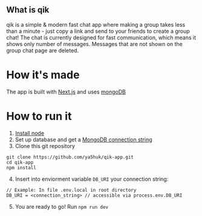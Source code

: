 ## What is qik

qik is a simple & modern fast chat app where making a group takes less than a minute - just copy a link and send to your friends to create a group chat!
The chat is currently designed for fast communication, which means it shows only number of messages. Messages that are not shown on the group chat page are deleted.

# How it's made

The app is built with [Next.js](https://nextjs.org) and uses [mongoDB](https://www.mongodb.com/)

# How to run it

1. [Install node](https://nodejs.org/en/)
2. Set up database and get a [MongoDB connection string](https://docs.mongodb.com/manual/reference/connection-string/)
3. Clone this git repository
```
git clone https://github.com/ya5huk/qik-app.git
cd qik-app
npm install
```
4. Insert into enviorment variable `DB_URI` your connection string:
```
// Example: In file .env.local in root directory
DB_URI = <connection_string> // accessible via process.env.DB_URI
```
5. You are ready to go! Run `npm run dev`
